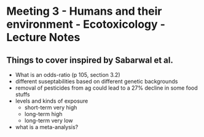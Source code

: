 # Meeting 3 - Humans and their environment - Ecotoxicology - Lecture Notes


## Things to cover inspired by Sabarwal et al.

* What is an odds-ratio (p 105, section 3.2)
* different suseptabilities based on different genetic backgrounds
* removal of pesticides from ag could lead to a 27% decline in some food stuffs
* levels and kinds of exposure
	* short-term very high
	* long-term high
	* long-term very low
* what is a meta-analysis?
